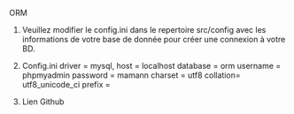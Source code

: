 ORM

1. Veuillez modifier le config.ini dans le repertoire src/config avec les informations de votre base de donnée pour créer une connexion à votre BD.

2. Config.ini
driver   = mysql,
host     = localhost
database = orm
username = phpmyadmin
password = mamann
charset  = utf8
collation= utf8_unicode_ci
prefix   = 
 
3. Lien Github 